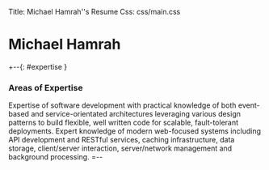 Title: Michael Hamrah''s Resume
Css: css/main.css

# Michael Hamrah

+--{: #expertise }
### Areas of Expertise

Expertise of software development with practical knowledge of both event-based and service-orientated architectures leveraging various design patterns to build flexible, well written code for scalable, fault-tolerant deployments. Expert knowledge of modern web-focused systems including API development and RESTful services, caching infrastructure, data storage, client/server interaction, server/network management and background processing.
=--

